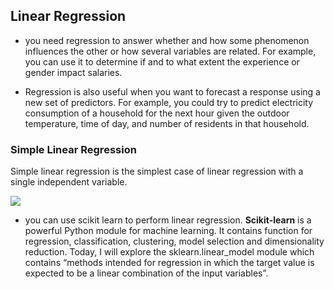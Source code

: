 ## Linear Regression

- you need regression to answer whether and how some phenomenon influences the other or how several variables are related. For example, you can use it to determine if and to what extent the experience or gender impact salaries.

- Regression is also useful when you want to forecast a response using a new set of predictors. For example, you could try to predict electricity consumption of a household for the next hour given the outdoor temperature, time of day, and number of residents in that household.


### Simple Linear Regression

Simple linear regression is the simplest case of linear regression with a single independent variable.

![](https://datascience.foundation/img/pdf_images/understanding_of_linear_regression_with_python_1.png)


- you can use scikit learn to perform linear regression. **Scikit-learn** is a powerful Python module for machine learning. It contains function for regression, classification, clustering, model selection and dimensionality reduction. Today, I will explore the sklearn.linear_model module which contains “methods intended for regression in which the target value is expected to be a linear combination of the input variables”.